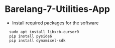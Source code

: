 # Barelang-7-Utilities-App

- Install required packages for the software
```
  sudo apt install libxcb-cursor0
  pip install pyside6
  pip install dynamixel-sdk
```
